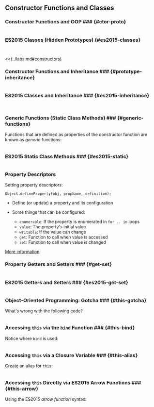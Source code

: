 Constructor Functions and Classes
---------------------------------

### Constructor Functions and OOP ### {#ctor-proto}

~~~ {.javascript insert="../../../src/examples/js/inheritance.js" token="rec"}
~~~

### ES2015 Classes (Hidden Prototypes) {#es2015-classes}

~~~ {.javascript insert="../../../src/babel/es2015/class.js" token="rec"}
~~~

~~~ {.javascript insert="../../../src/babel/es2015/class.js" token="rec-new"}
~~~

<!-- EXERCISE -->
<<(../labs.md#constructors)

### Constructor Functions and Inheritance ### {#prototype-inheritance}

~~~ {.javascript insert="../../../src/examples/js/inheritance.js" token="sq"}
~~~

### ES2015 Classes and Inheritance ### {#es2015-inheritance}

~~~ {.javascript insert="../../../src/babel/es2015/class.js" token="sq"}
~~~

~~~ {.javascript insert="../../../src/babel/es2015/class.js" token="sq-new"}
~~~

### Generic Functions (Static Class Methods) ### {#generic-functions}

Functions that are defined as properties of the constructor function
are known as *generic* functions:

~~~ {.javascript insert="../../../src/examples/js/inheritance.js" token="generic"}
~~~

### ES2015 Static Class Methods ### {#es2015-static}

~~~ {.javascript insert="../../../src/babel/es2015/class-static.js" token="static"}
~~~

### Property Descriptors ###

Setting property descriptors:

~~~ {.javascript}
Object.defineProperty(obj, propName, definition);
~~~

  * Define (or update) a property and its configuration

  * Some things that can be configured:
    - `enumerable`: If the property is enumerated in `for .. in` loops
    - `value`: The property's initial value
    - `writable`: If the value can change
    - `get`: Function to call when value is accessed
    - `set`: Function to call when value is changed

<div class="notes">

[More information](https://developer.mozilla.org/en-US/docs/Web/JavaScript/Reference/Global_Objects/Object/defineProperty)

</div>

### Property Getters and Setters ### {#get-set}

~~~ {.javascript insert="../../../src/examples/js/descriptors.js" token="get-set"}
~~~

### ES2015 Getters and Setters ### {#es2015-get-set}

~~~ {.javascript insert="../../../src/babel/es2015/class.js" token="get-set"}
~~~

### Object-Oriented Programming: Gotcha ### {#this-gotcha}

What's wrong with the following code?

~~~ {.javascript insert="../../../src/examples/js/this.js" token="gotcha"}
~~~

### Accessing `this` via the `bind` Function ### {#this-bind}

Notice where `bind` is used:

~~~ {.javascript insert="../../../src/examples/js/this.js" token="this-bind"}
~~~

### Accessing `this` via a Closure Variable ### {#this-alias}

Create an alias for `this`:

~~~ {.javascript insert="../../../src/examples/js/this.js" token="this-alias"}
~~~

### Accessing `this` Directly via ES2015 Arrow Functions ### {#this-arrow}

Using the ES2015 *arrow function* syntax:

~~~ {.javascript insert="../../../src/examples/js/this.js" token="this-arrow"}
~~~
